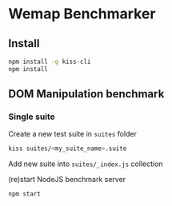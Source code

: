 # Wemap Benchmarker

## Install

```bash
npm install -g kiss-cli
npm install
```

## DOM Manipulation benchmark

### Single suite

Create a new test suite in `suites` folder
```bash
kiss suites/<my_suite_name>.suite
```

Add new suite into `suites/_index.js` collection

(re)start NodeJS benchmark server
```bash
npm start
```
